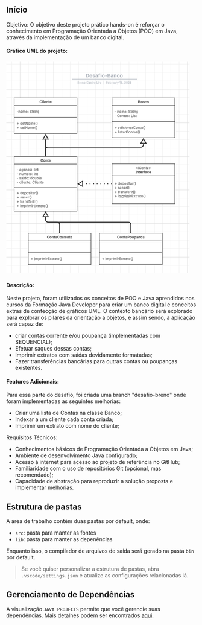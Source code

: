 ## Início

Objetivo: O objetivo deste projeto prático hands-on é reforçar o conhecimento em Programação Orientada a Objetos (POO) em Java, através da implementação de um banco digital.
#### Gráfico UML do projeto: 
![Imagem do Projeto](img/uml-desafiobanco.png)

#### Descrição:
Neste projeto, foram utilizados os conceitos de POO e Java aprendidos nos cursos da Formação Java Developer para criar um banco digital e conceitos extras de confecção de gráficos UML. O contexto bancário será explorado para explorar os pilares da orientação a objetos, e assim sendo, a aplicação será capaz de: 
- criar contas corrente e/ou poupança (implementadas com SEQUENCIAL);
- Efetuar saques dessas contas;
- Imprimir extratos com saídas devidamente formatadas;
- Fazer transferências bancárias para outras contas ou poupanças existentes.

#### Features Adicionais:

Para essa parte do desafio, foi criada uma branch "desafio-breno" onde foram implementadas as seguintes melhorias:
- Criar uma lista de Contas na classe Banco;
- Indexar a um cliente cada conta criada;
- Imprimir um extrato com nome do cliente;

Requisitos Técnicos:
- Conhecimentos básicos de Programação Orientada a Objetos em Java;
- Ambiente de desenvolvimento Java configurado;
- Acesso à internet para acesso ao projeto de referência no GitHub;
- Familiaridade com o uso de repositórios Git (opcional, mas recomendado);
- Capacidade de abstração para reproduzir a solução proposta e implementar melhorias.

## Estrutura de pastas

A área de trabalho contém duas pastas por default, onde:

- `src`: pasta para manter as fontes
- `lib`: pasta para manter as depenências

Enquanto isso, o compilador de arquivos de saída será gerado na pasta `bin` por default.

> Se você quiser personalizar a estrutura de pastas, abra `.vscode/settings.json` e atualize as configurações relacionadas lá.

## Gerenciamento de Dependências

A visualização `JAVA PROJECTS` permite que você gerencie suas dependências. Mais detalhes podem ser encontrados [aqui](https://github.com/microsoft/vscode-java-dependency#manage-dependencies).